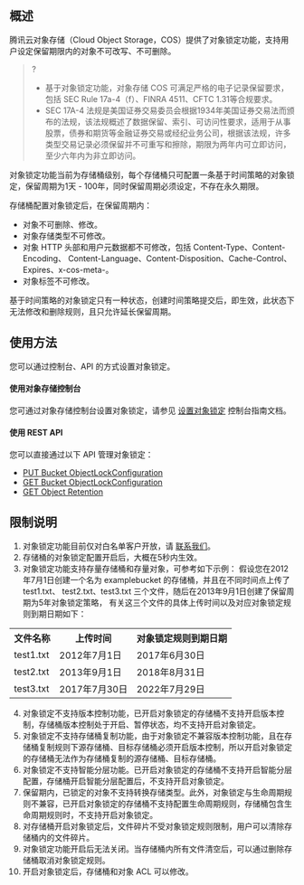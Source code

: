 ## 概述

腾讯云对象存储（Cloud Object Storage，COS）提供了对象锁定功能，支持用户设定保留期限内的对象不可改写、不可删除。

>? 
>- 基于对象锁定功能，对象存储 COS 可满足严格的电子记录保留要求，包括 SEC Rule 17a-4（f）、FINRA 4511、CFTC 1.31等合规要求。
>- SEC 17A-4 法规是美国证券交易委员会根据1934年美国证券交易法而颁布的法规，该法规概述了数据保留、索引、可访问性要求，适用于从事股票，债券和期货等金融证券交易或经纪业务公司，根据该法规，许多类型交易记录必须保留并不可重写和擦除，期限为两年内可立即访问，至少六年内为非立即访问。

对象锁定功能当前为存储桶级别，每个存储桶只可配置一条基于时间策略的对象锁定，保留周期为1天 - 100年，同时保留周期必须设定，不存在永久期限。

存储桶配置对象锁定后，在保留周期内：
- 对象不可删除、修改。
- 对象存储类型不可修改。
- 对象 HTTP 头部和用户元数据都不可修改，包括 Content-Type、Content-Encoding、 Content-Language、Content-Disposition、Cache-Control、Expires、x-cos-meta-。
- 对象标签不可修改。

基于时间策略的对象锁定只有一种状态，创建时间策略提交后，即生效，此状态下无法修改和删除规则，且只允许延长保留周期。


## 使用方法

您可以通过控制台、API 的方式设置对象锁定。

#### 使用对象存储控制台

您可通过对象存储控制台设置对象锁定，请参见 [设置对象锁定](https://intl.cloud.tencent.com/document/product/436/40136) 控制台指南文档。

#### 使用 REST API

您可以直接通过以下 API 管理对象锁定：

- [PUT Bucket ObjectLockConfiguration](https://intl.cloud.tencent.com/document/product/436/40133)
- [GET Bucket ObjectLockConfiguration](https://intl.cloud.tencent.com/document/product/436/40134)
- [GET Object Retention](https://www.tencentcloud.com/document/product/436/40135) 


## 限制说明

1. 对象锁定功能目前仅对白名单客户开放，请 [联系我们](https://intl.cloud.tencent.com/contact-sales)。
2. 存储桶的对象锁定配置开启后，大概在5秒内生效。
3. 对象锁定功能支持存量存储桶和存量对象，可参考如下示例：
假设您在2012年7月1日创建一个名为 examplebucket 的存储桶，并且在不同时间点上传了 test1.txt、 test2.txt、test3.txt 三个文件，随后在2013年9月1日创建了保留周期为5年对象锁定策略， 有关这三个文件的具体上传时间以及对应对象锁定规则到期日期如下：
<table>
	<tr><th>文件名称</th><th>上传时间</th><th>对象锁定规则到期日期</th></tr>
	<tr><td>test1.txt</td><td>2012年7月1日</td><td>2017年6月30日</td></tr>
	<tr><td>test2.txt</td><td>2013年9月1日</td><td>2018年8月31日</td></tr>
	<tr><td>test3.txt</td><td>2017年7月30日</td><td>2022年7月29日</td></tr>
</table>

4. 对象锁定不支持版本控制功能，已开启对象锁定的存储桶不支持开启版本控制，存储桶版本控制处于开启、暂停状态，均不支持开启对象锁定。
5. 对象锁定不支持存储桶复制功能，由于对象锁定不兼容版本控制功能，且在存储桶复制规则下源存储桶、目标存储桶必须开启版本控制，所以开启对象锁定的存储桶无法作为存储桶复制的源存储桶、目标存储桶。
6. 对象锁定不支持智能分层功能。已开启对象锁定的存储桶不支持开启智能分层配置，存储桶开启智能分层配置后，不支持开启对象锁定。
7. 保留期内，已锁定的对象不支持转换存储类型。此外，对象锁定与生命周期规则不兼容，已开启对象锁定的存储桶不支持配置生命周期规则，存储桶包含生命周期规则时，不支持开启对象锁定。
8. 对存储桶开启对象锁定后，文件碎片不受对象锁定规则限制，用户可以清除存储桶内的文件碎片。
9. 对象锁定功能开启后无法关闭。当存储桶内所有文件清空后，可以通过删除存储桶取消对象锁定规则。
10. 开启对象锁定后，存储桶和对象 ACL 可以修改。
